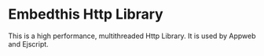 Embedthis Http Library
======================

This is a high performance, multithreaded Http Library. It is used by Appweb and Ejscript.
